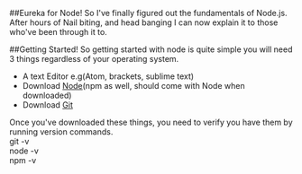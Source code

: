 ##Eureka for Node!
So I've finally figured out the fundamentals of Node.js. <br>
After hours of Nail biting, and head banging I can now explain it to those who've been through it to.

##Getting Started!
So getting started with node is quite simple you will need 3 things regardless of your operating system.
- A text Editor e.g(Atom, brackets, sublime text)
- Download [Node](https://nodejs.org/en/)(npm as well, should come with Node when downloaded)
- Download [Git](https://git-scm.com/)

Once you've downloaded these things, you need to verify you have them by running version commands.<br>
git -v <br>
node -v <br>
npm -v  <br>

